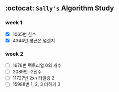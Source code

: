 ## :octocat: `Sally's` Algorithm Study

### week 1
- [x] 1065번 한수  
- [x] 4344번 평균은 넘겠지  

### week 2
- [ ] 1676번 팩토리얼 0의 개수  
- [ ] 2089번 -2진수  
- [ ] 11727번 2xn 타일링 2  
- [ ] 15988번 1, 2, 3 더하기 3  
